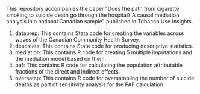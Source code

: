 This repository accompanies the paper "Does the path from cigarette smoking to suicide death go through the hospital? A causal mediation analysis in a national Canadian sample" published in Tobacco Use Insights.

1. dataprep: This contains Stata code for creating the variables across waves of the Canadian Community Health Survey.
2. descstats: This contains Stata code for producing descriptive statistics.
3. mediation: This contains R code for creating 5 multiple imputations and the mediation model based on them.
4. paf: This contains R code for calculating the population attributable fractions of the direct and indirect effects.
5. oversamp: This contains R code for oversampling the number of suicide deaths as part of sensitivity analysis for the PAF calculation
